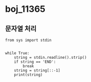 # boj_11365
## 문자열 처리
```python3
from sys import stdin


while True:
    string = stdin.readline().strip()
    if string == 'END':
        break
    string = string[::-1]
    print(string)
```
